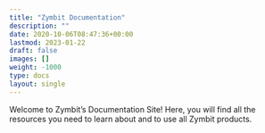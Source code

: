 ```yaml
---
title: "Zymbit Documentation"
description: ""
date: 2020-10-06T08:47:36+00:00
lastmod: 2023-01-22
draft: false
images: []
weight: -1000
type: docs
layout: single
---
```


Welcome to Zymbit’s Documentation Site! Here, you will find all the resources you need to learn about and to use all Zymbit products.


